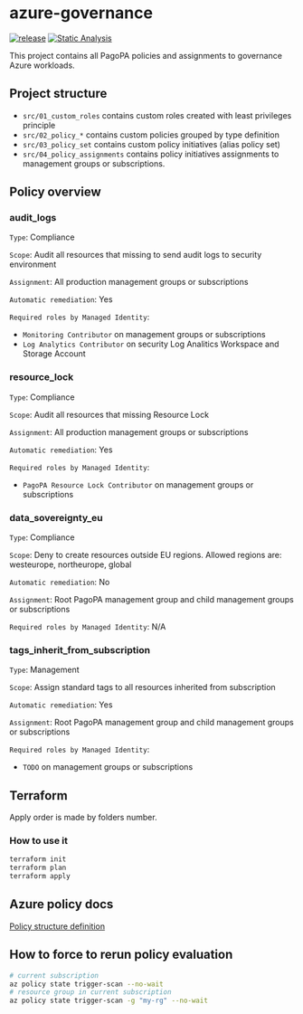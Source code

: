 # azure-governance

[![release](https://img.shields.io/github/v/release/pagopa/azure-governance)](https://github.com/pagopa/azure-governance/releases)
[![Static Analysis](https://github.com/pagopa/azure-governance/actions/workflows/static_analysis.yml/badge.svg)](https://github.com/pagopa/azure-governance/actions/workflows/static_analysis.yml)


This project contains all PagoPA policies and assignments to governance Azure workloads.

## Project structure

* `src/01_custom_roles` contains custom roles created with least privileges principle
* `src/02_policy_*` contains custom policies grouped by type definition
* `src/03_policy_set` contains custom policy initiatives (alias policy set)
* `src/04_policy_assignments` contains policy initiatives assignments to management groups or subscriptions.

## Policy overview

### audit_logs

`Type`: Compliance

`Scope`: Audit all resources that missing to send audit logs to security environment

`Assignment`: All production management groups or subscriptions

`Automatic remediation`: Yes

`Required roles by Managed Identity`:
- `Monitoring Contributor` on management groups or subscriptions
- `Log Analytics Contributor` on security Log Analitics Workspace and Storage Account

### resource_lock

`Type`: Compliance

`Scope`: Audit all resources that missing Resource Lock

`Assignment`: All production management groups or subscriptions

`Automatic remediation`: Yes

`Required roles by Managed Identity`:

* `PagoPA Resource Lock Contributor` on management groups or subscriptions

### data_sovereignty_eu

`Type`: Compliance

`Scope`: Deny to create resources outside EU regions. Allowed regions are: westeurope, northeurope, global

`Automatic remediation`: No

`Assignment`: Root PagoPA management group and child management groups or subscriptions

`Required roles by Managed Identity`: N/A

### tags_inherit_from_subscription

`Type`: Management

`Scope`: Assign standard tags to all resources inherited from subscription

`Automatic remediation`: Yes

`Assignment`: Root PagoPA management group and child management groups or subscriptions

`Required roles by Managed Identity`:

* `TODO` on management groups or subscriptions

## Terraform

Apply order is made by folders number.

### How to use it

```bash
terraform init
terraform plan
terraform apply
```

## Azure policy docs

[Policy structure definition](https://docs.microsoft.com/en-us/azure/governance/policy/concepts/definition-structure?WT.mc_id=Portal-Microsoft_Azure_Policy)

## How to force to rerun policy evaluation

```bash
# current subscription
az policy state trigger-scan --no-wait
# resource group in current subscription
az policy state trigger-scan -g "my-rg" --no-wait
```
